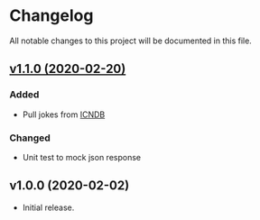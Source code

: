 # Changelog

All notable changes to this project will be documented in this file.

## [v1.1.0 (2020-02-20)](https://github.com/rkukuh/one-line-jokes/compare/v1.0.0...v1.1.0)

### Added

- Pull jokes from [ICNDB](http://www.icndb.com/)

### Changed

- Unit test to mock json response

## v1.0.0 (2020-02-02)

- Initial release.
